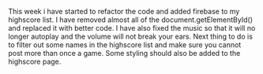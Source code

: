 This week i have started to refactor the code and added firebase to my highscore list. I have removed almost all of the document.getElementById() and replaced it with better code. I have also fixed the music so that it will no longer autoplay and the volume will not break your ears. Next thing to do is to filter out some names in the highscore list and make sure you cannot post more than once a game. Some styling should also be added to the highscore page.
